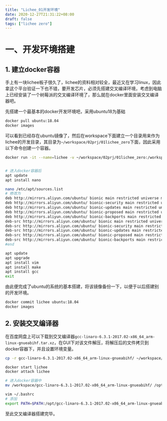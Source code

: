 ```yaml
---
title: "Lichee_01开发环境"
date: 2020-12-27T21:31:22+08:00
draft: false
tags: ["lichee zero"]
---
```


# 一、开发环境搭建
## 1. 建立docker容器
手上有一块lichee板子很久了，lichee的资料相对较全，最近又在学习linux，因此拿这个平台验证一下也不错，要开发芯片，必须先搭建交叉编译环境，考虑到电脑上已经安装了一个树莓派的交叉编译环境了，那么就在docker里面安装交叉编译器吧。

先搭建一个最基本的docker开发环境吧，采用ubuntu18为基础
```bash
docker pull ubuntu:18.04
docker images
```
可以看到已经存在ubuntu镜像了，然后在workspace下面建立一个目录用来作为lichee的开发目录，其目录为```~/workspace/02prj/01lichee_zero```下面，因此采用以下命令创建一个容器。
```bash
docker run -it --name=lichee -v ~/workspace/02prj/01lichee_zero:/workspace ubuntu:18.04 /bin/bash


# 进入docker容器后
apt update
apt install nano

nano /etc/apt/sources.list
# 修改为
deb http://mirrors.aliyun.com/ubuntu/ bionic main restricted universe multiverse
deb http://mirrors.aliyun.com/ubuntu/ bionic-security main restricted universe multiverse
deb http://mirrors.aliyun.com/ubuntu/ bionic-updates main restricted universe multiverse
deb http://mirrors.aliyun.com/ubuntu/ bionic-proposed main restricted universe multiverse
deb http://mirrors.aliyun.com/ubuntu/ bionic-backports main restricted universe multiverse
deb-src http://mirrors.aliyun.com/ubuntu/ bionic main restricted universe multiverse
deb-src http://mirrors.aliyun.com/ubuntu/ bionic-security main restricted universe multiverse
deb-src http://mirrors.aliyun.com/ubuntu/ bionic-updates main restricted universe multiverse
deb-src http://mirrors.aliyun.com/ubuntu/ bionic-proposed main restricted universe multiverse
deb-src http://mirrors.aliyun.com/ubuntu/ bionic-backports main restricted universe multiverse
#end

apt update
apt upgrade
apt install vim
apt install make
apt install gcc
exit
```

由此便完成了ubuntu的系统的基本搭建，将该镜像备份一下，以便于以后搭建别的开发环境。
```bash
docker commit lichee ubuntu:18.04
docker images
```

## 2. 安装交叉编译器
在百度网盘上可以下载到交叉编译器```gcc-linaro-6.3.1-2017.02-x86_64_arm-linux-gnueabihf.tar.xz```，在GUI下对该文件解压，将解压后的文件拷贝到docker容器下，并且设置环境变量。
```bash
cp -r gcc-linaro-6.3.1-2017.02-x86_64_arm-linux-gnueabihf/ ~/workspace/02prj/01lichee_zero/

docker start lichee 
docker attach lichee

# 进入docker容器中
mv /workspace/gcc-linaro-6.3.1-2017.02-x86_64_arm-linux-gnueabihf/ /opt/

vim ~/.bashrc
# 添加
export PATH=$PATH:/opt/gcc-linaro-6.3.1-2017.02-x86_64_arm-linux-gnueabihf/bin
```
至此交叉编译器搭建完毕。


